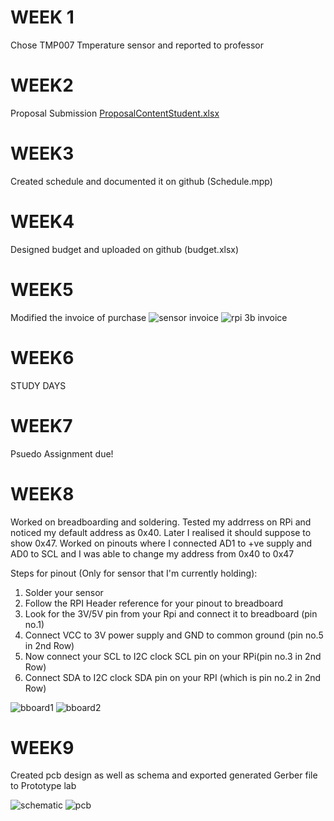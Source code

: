 # WEEK 1
Chose TMP007 Tmperature sensor and reported to professor

# WEEK2
Proposal Submission
[ProposalContentStudent.xlsx](https://github.com/RVBuckets/Temperature-Sensor/files/2508016/ProposalContentStudent.xlsx)

# WEEK3
Created schedule and documented it on github (Schedule.mpp)

# WEEK4
Designed budget and uploaded on github (budget.xlsx)

# WEEK5
Modified the invoice of purchase 
![sensor invoice](https://user-images.githubusercontent.com/42980862/46378577-0d7e1580-c66a-11e8-8f66-190f43ecae79.jpg)
![rpi 3b invoice](https://user-images.githubusercontent.com/42980862/46378580-0fe06f80-c66a-11e8-9cfe-b128d4c62f2f.PNG)

# WEEK6
STUDY DAYS

# WEEK7
Psuedo Assignment due!

# WEEK8
Worked on breadboarding and soldering. Tested my addrress on RPi and noticed my default address as 0x40. Later I realised it should suppose to show 0x47. Worked on pinouts where I connected AD1 to +ve supply and AD0 to SCL and I was able to change my address from 0x40 to 0x47

Steps for pinout (Only for sensor that I'm currently holding):
1) Solder your sensor
2) Follow the RPI Header reference for your pinout to breadboard 
3) Look for the 3V/5V pin from your Rpi and connect it to breadboard (pin no.1)
4) Connect VCC to 3V power supply and GND to common ground (pin no.5 in 2nd Row)
5) Now connect your SCL to I2C clock SCL pin on your RPi(pin no.3 in 2nd Row)
6) Connect SDA to I2C clock SDA pin on your RPI (which is pin no.2 in 2nd Row)


![bboard1](https://user-images.githubusercontent.com/42980862/47366591-0451f880-d6ac-11e8-9067-e740c0f581fb.PNG)
![bboard2](https://user-images.githubusercontent.com/42980862/47366599-074ce900-d6ac-11e8-8676-103b052c9223.PNG)

# WEEK9

Created pcb design as well as schema and exported generated Gerber file to Prototype lab

![schematic](https://user-images.githubusercontent.com/42980862/47753396-c5084680-dc6d-11e8-9605-e20ed6f39082.PNG)
![pcb](https://user-images.githubusercontent.com/42980862/47753398-c8033700-dc6d-11e8-9144-2cbe62a0a0d7.PNG)
